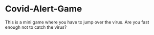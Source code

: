 # Covid-Alert-Game
This is a mini game where you have to jump over the virus. Are you fast enough not to catch the virus?
